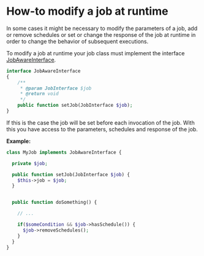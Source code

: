 How-to modify a job at runtime
===================================

In some cases it might be necessary to modify the parameters of a job, add or remove schedules or set or change the response of the job at runtime in order to change the behavior of subsequent executions.

To modify a job at runtime your job class must implement the interface [JobAwareInterface](../Job/JobAwareInterface.php).

```php
interface JobAwareInterface
{
    /**
     * @param JobInterface $job
     * @return void
     */
    public function setJob(JobInterface $job);
}
```

If this is the case the job will be set before each invocation of the job. With this you have access to the parameters, schedules and response of the job.

__Example:__

```php
class MyJob implements JobAwareInterface {

  private $job;

  public function setJob(JobInterface $job) {
    $this->job = $job;
  }


  public function doSomething() {

    // ...

    if($someCondition && $job->hasSchedule()) {
      $job->removeSchedules();
    }
  }
}
```